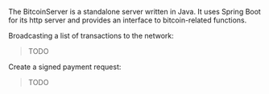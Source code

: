 The BitcoinServer is a standalone server written in Java. It uses Spring Boot for its http server and provides an interface to bitcoin-related functions.

Broadcasting a list of transactions to the network:
> TODO

Create a signed payment request:
> TODO
